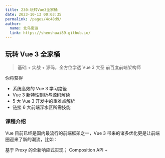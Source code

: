 ```yaml
---
title: 230-玩转Vue3全家桶
date: 2023-10-13 00:03:35
permalink: /pages/4c48d9/
author: 
  name: 北鸟南游
  link: https://shenshuai89.github.io/
---
```

## 玩转 Vue 3 全家桶

> 基础 + 实战 + 源码，全方位学透 Vue 3
> 大圣  前百度前端架构师

你将获得

- 系统高效的 Vue 3 学习路径
- Vue 3 新特性剖析与源码解读
- 5 大 Vue 3 开发中的重难点解析
- 链接 6 大前端深水区所需技能

### 课程介绍

Vue 目前已经是国内最流⾏的前端框架之⼀，Vue 3 带来的诸多优化更是让前端圈迎来了新的潮流，比如：

基于 Proxy 的全新响应式实现；
Composition API + <script setup> 组织代码的更优方式；
更有料的 TypeScript 支持；
新的 VDOM diff 逻辑；
更小的体积 + 更高的性能；
生态中还多了 Vite 这个新⼀代工程化工具。
可以说，Vue 3 很好地拥抱了未来，并且在新手友好度上做到了极致。

但即便如此，前端开发者们在学习 Vue 3 时还是会遇到一些困惑。因为大部分的前端工程师都是转行而来，而复杂场景优化和职业生涯进阶都需要系统的计算机训练，这也是前端从业人员割裂的主要原因。很多前端同学想要进阶却不得要领，每每尝试计算机的专业课都被难度劝退。

所以这个专栏除了帮助你进阶 Vue 的开发能⼒，也希望能够通过 Vue 生态源码搭建起前端和计算机知识体系的桥梁，让你窥探到编译原理、数据结构、设计模式等计算机理论在前端的实际应用。最终带你潜入前端技能深水区，全面提升前端开发的核心竞争力。

### 课程设计

#### 整个专栏分为 5 个模块。

课前导读篇：课程的前置知识，对齐学习目标，上手一个关于 Vue 3 的小应用，初识 Vue 3 新特性，了解 Vue 2 项目升级到 Vue 3 项目的注意事项。

基础入门篇：通过⼀个实例开发，对 Vue 3 的核心知识点做一个梳理，让你能够使用 Vue 3 进行简单的项目开发。

全家桶实战篇：介绍 Vue 相关的生态库，以及实战开发中需要用到的库，这一部分主要帮助你应对复杂项目。

Vue 3 进阶开发篇：在前两个部分的基础之上，进一步深入理解 Vue 本身，帮助初级开发者往中高级方向进阶。

Vue 3 生态源码篇：抛开常规的“考究”式源码分析，先宏观了解 Vue 的设计思路，也就是 Vue 为什么会是现在这个样子，之后带你手写实现 mini-vue。此为专栏的升华之处，你前面所积淀下来的编译原理、算法、设计模式等知识相当于你系统化学习前端的第一步，而这一步将会为你持续学习提供动力。

[资源下载](https://pan.baidu.com/s/1AyvXMi22akmJLBRDCW7Ldw) 提取码：http://dt3.8tupian.net/2/29369a234b200.pg1
